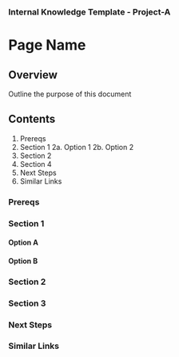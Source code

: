 ### Internal Knowledge Template - Project-A


# Page Name

## Overview

Outline the purpose of this document

## Contents
1. Prereqs
2. Section 1
    2a. Option 1
    2b. Option 2
3. Section 2
4. Section 4
5. Next Steps
6. Similar Links

### Prereqs

### Section 1

#### Option A

#### Option B

### Section 2

### Section 3

### Next Steps

### Similar Links